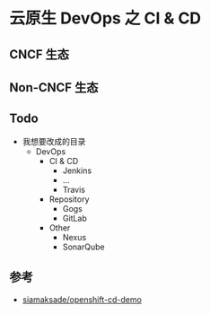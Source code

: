 # 云原生 DevOps 之 CI & CD

## CNCF 生态

## Non-CNCF 生态

## Todo

* 我想要改成的目录
  * DevOps
    * CI & CD
      * Jenkins
      * ...
      * Travis
    * Repository
      * Gogs
      * GitLab
    * Other
      * Nexus
      * SonarQube

## 参考

* [siamaksade/openshift-cd-demo](https://github.com/siamaksade/openshift-cd-demo)